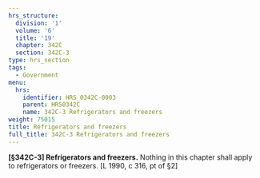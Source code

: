 ```yaml
---
hrs_structure:
  division: '1'
  volume: '6'
  title: '19'
  chapter: 342C
  section: 342C-3
type: hrs_section
tags:
  - Government
menu:
  hrs:
    identifier: HRS_0342C-0003
    parent: HRS0342C
    name: 342C-3 Refrigerators and freezers
weight: 75015
title: Refrigerators and freezers
full_title: 342C-3 Refrigerators and freezers
---
```

**[§342C-3] Refrigerators and freezers.** Nothing in this chapter shall apply to refrigerators or freezers. [L 1990, c 316, pt of §2]